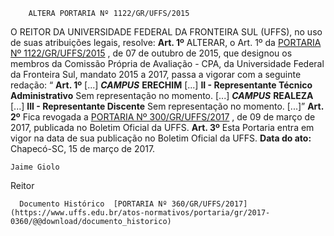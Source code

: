         ALTERA PORTARIA Nº 1122/GR/UFFS/2015  

 O REITOR DA UNIVERSIDADE FEDERAL DA FRONTEIRA SUL (UFFS), no uso de suas atribuições legais, resolve:   **Art. 1º** ALTERAR, o Art. 1º da [PORTARIA Nº 1122/GR/UFFS/2015](https://www.uffs.edu.br/atos-normativos/portaria/gr/2015-1122)  , de 07 de outubro de 2015, que designou os membros da Comissão Própria de Avaliação - CPA, da Universidade Federal da Fronteira Sul, mandato 2015 a 2017, passa a vigorar com a seguinte redação: “ **Art. 1º**  [...]  ***CAMPUS***  **ERECHIM**  [...] **II - Representante Técnico Administrativo**  Sem representação no momento. [...]  ***CAMPUS***  **REALEZA**  [...] **III - Representante Discente**  Sem representação no momento. [...]”   **Art. 2º** Fica revogada a [PORTARIA Nº 300/GR/UFFS/2017](https://www.uffs.edu.br/atos-normativos/portaria/gr/2017-0300)  , de 09 de março de 2017, publicada no Boletim Oficial da UFFS.   **Art. 3º** Esta Portaria entra em vigor na data de sua publicação no Boletim Oficial da UFFS.      **Data do ato:** Chapecó-SC, 15 de março de 2017.   
 

    Jaime Giolo   
 Reitor 

      Documento Histórico  [PORTARIA Nº 360/GR/UFFS/2017](https://www.uffs.edu.br/atos-normativos/portaria/gr/2017-0360/@@download/documento_historico)     
      